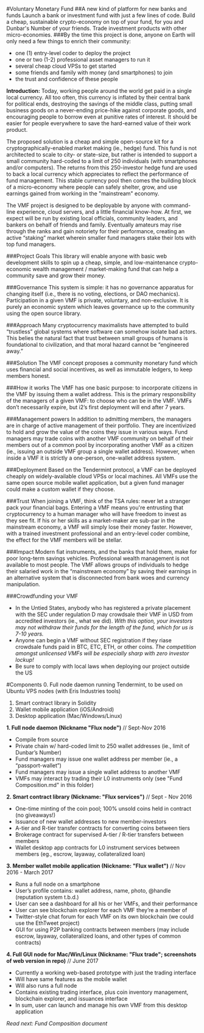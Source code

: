 #Voluntary Monetary Fund
##A new kind of platform for new banks and funds
Launch a bank or investment fund with just a few lines of code. Build a cheap, sustainable crypto-economy on top of your fund, for you and Dunbar's Number of your friends. Trade investment products with other micro-economies. 
###By the time this project is done, anyone on Earth will only need a few things to enrich their community: 
* one (1) entry-level coder to deploy the project
* one or two (1-2) professional asset managers to run it
* several cheap cloud VPSs to get started
* some friends and family with money (and smartphones) to join
* the trust and confidence of these people

**Introduction:** Today, working people around the world get paid in a single local currency. All too often, this currency is inflated by their central bank for political ends, destroying the savings of the middle class, putting small business goods on a never-ending price-hike against corporate goods, and encouraging people to borrow even at punitive rates of interest. It should be easier for people everywhere to save the hard-earned value of their work product.

The proposed solution is a cheap and simple open-source kit for a cryptographically-enabled market making (ie., hedge) fund. This fund is not architected to scale to city- or state-size, but rather is intended to support a small community hard-coded to a limit of 250 individuals (with smartphones and/or computers). The returns from this 250-investor hedge fund are used to back a local currency which appreciates to reflect the performance of fund management. This stable currency pool then comes the building block of a micro-economy where people can safely shelter, grow, and use earnings gained from working in the "mainstream" economy. 

The VMF project is designed to be deployable by anyone with command-line experience, cloud servers, and a little financial know-how.  At first, we expect will be run by existing local officials, community leaders, and bankers on behalf of friends and family. Eventually amateurs may rise through the ranks and gain notoriety for their performance, creating an active “staking” market wherein smaller fund managers stake their lots with top fund managers.

###Project Goals
This library will enable anyone with basic web development skills to spin up a cheap, simple, and low-maintenance crypto-economic wealth management / market-making fund that can help a community save and grow their money. 

###Governance
This system is simple: it has no governance apparatus for changing itself (i.e., there is no voting, elections, or DAO mechanics). Participation in a given VMF is private, voluntary, and non-exclusive. It is purely an economic system which leaves governance up to the community using the open source library.

###Approach
Many cryptocurrency maximalists have attempted to build “trustless” global systems where software can somehow isolate bad actors. This belies the natural fact that trust between small groups of humans is foundational to civilization, and that moral hazard cannot be “engineered away.” 

###Solution
The VMF concept proposes a community monetary fund which uses financial and social incentives, as well as immutable ledgers, to keep members honest.

###How it works
The VMF has one basic purpose: to incorporate citizens in the VMF by issuing them a wallet address. This is the primary responsibility of the managers of a given VMF: to choose who can be in the VMF. VMFs don’t necessarily expire, but i2’s first deployment will end after 7 years.

###Management powers
In addition to admitting members, the managers are in charge of active management of their portfolio. They are incentivized to hold and grow the value of the coins they issue in various ways. Fund managers may trade coins with another VMF community on behalf of their members out of a common pool by incorporating another VMF as a citizen (ie., issuing an outside VMF group a single wallet address). However, when inside a VMF it is strictly a one-person, one-wallet address system.

###Deployment
Based on the Tendermint protocol, a VMF can be deployed cheaply on widely-available cloud VPSs or local machines. All VMFs use the same open source mobile wallet application, but a given fund manager could make a custom wallet if they choose. 

###Trust
When joining a VMF, think of the TSA rules: never let a stranger pack your financial bags. Entering a VMF means you're entrusting that cryptocurrency to a human manager who will have freedom to invest as they see fit. If his or her skills as a market-maker are sub-par in the mainstream economy, a VMF will simply lose their money faster. However, with a trained investment professional and an entry-level coder combine, the effect for the VMF members will be stellar.  

###Impact
Modern fiat instruments, and the banks that hold them, make for poor long-term savings vehicles. Professional wealth management is not available to most people. The VMF allows groups of individuals to hedge their salaried work in the “mainstream economy” by saving their earnings in an alternative system that is disconnected from bank woes and currency manipulation. 

###Crowdfunding your VMF
* In the Untied States, anybody who has registered a private placement with the SEC under regulation D may crowdsale their VMF in USD from accredited investors (ie., what we did). *With this option, your investors may not withdraw their funds for the length of the fund, which for us is 7-10 years.*
* Anyone can begin a VMF without SEC registration if they riase crowdsale funds paid in BTC, ETC, ETH, or other coins. *The competition amongst unlicensed VMFs will be especially sharp with zero investor lockup!*
* Be sure to comply with local laws when deploying our project outside the US

#Components
0. Full node daemon running Tendermint, to be used on Ubuntu VPS nodes (with Eris Industries tools)
1. Smart contract library in Solidity
2. Wallet mobile application (iOS/Android)
3. Desktop application (Mac/Windows/Linux)

**1. Full node daemon (Nickname "Flux node")** // Sept-Nov 2016
* Compile from source
* Private chain w/ hard-coded limit to 250 wallet addresses (ie., limit of Dunbar’s Number)
* Fund managers may issue one wallet address per member (ie., a “passport-wallet”)
* Fund managers may issue a single wallet address to another VMF
* VMFs may interact by trading their L0 instruments only (see "Fund Composition.md" in this folder)

**2. Smart contract library (Nickname: "Flux services")** // Sept - Nov 2016
* One-time minting of the coin pool; 100% unsold coins held in contract (no giveaways!)
* Issuance of new wallet addresses to new member-investors
* A-tier and R-tier transfer contracts for converting coins between tiers 
* Brokerage contract for supervised A-tier / R-tier transfers between members
* Wallet desktop app contracts for L0 instrument services between members (eg., escrow, layaway, collateralized loan)

**3. Member wallet mobile application (Nickname: "Flux wallet")** // Nov 2016 - March 2017
* Runs a full node on a smartphone
* User’s profile contains: wallet address, name, photo, @handle (reputation system t.b.d.)
* User can see a dashboard for all his or her VMFs, and their performance
* User can see blockchain explorer for each VMF they’re a member of
* Twitter-style chat forum for each VMF on its own blockchain (we could use the EthTweet project)
* GUI for using P2P banking contracts between members (may include escrow, layaway, collateralized loans, and other types of common contracts)

**4. Full GUI node for Mac/Win/Linux (Nickname: "Flux trade"; screenshots of web version in repo)** // June 2017
* Currently a working web-based prototype with just the trading interface
* Will have same features as the mobile wallet
* Will also runs a full node
* Contains existing trading interface, plus coin inventory management, blockchain explorer, and issuances interface
* In sum, user can launch and manage his own VMF from this desktop application

*Read next: Fund Composition document*
